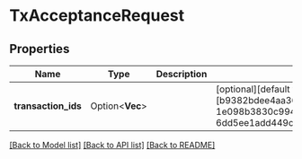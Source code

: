 # TxAcceptanceRequest

## Properties

Name | Type | Description | Notes
------------ | ------------- | ------------- | -------------
**transaction_ids** | Option<**Vec<String>**> |  | [optional][default to [b9382bdee4aa364acf73eda93914eaae61d0e78334d1b8a637ab89ef5e224e41, 1e098b3830c994beb28768f7924a38286cec16e85e9757e0dc3574b85f624c34, 6dd5ee1add449c60d2c2b9545a8dfca7cfbc9a29ce2d3f3ec8bbde14dd97610d]]

[[Back to Model list]](../README.md#documentation-for-models) [[Back to API list]](../README.md#documentation-for-api-endpoints) [[Back to README]](../README.md)



